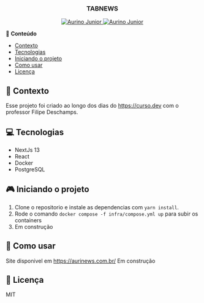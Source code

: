 <div align="center">
   <h3>TABNEWS</h3>
</div>

<p align="center">
   <a href="https://www.instagram.com/aurigod97/">
      <img alt="Aurino Junior" src="https://img.shields.io/badge/-aurigod97-0390fc?style=flat&logo=Instagram&logoColor=white&color=blue" />
   </a>
    <a href="https://www.linkedin.com/in/aurino-junior-7718a4158/">
      <img alt="Aurino Junior" src="https://img.shields.io/badge/-Aurino%20Junior-0390fc?style=flat&logo=Linkedin&logoColor=white&color=blue" />
   </a>
</p>

📍 **Conteúdo**

- [Contexto](#blue_book-contexto)
- [Tecnologias](#computer-tecnologias)
- [Iniciando o projeto](#video_game-iniciando-o-projeto)
- [Como usar](#beers-como-usar)
- [Licença](#page_with_curl-licença)

## :blue_book: Contexto

Esse projeto foi criado ao longo dos dias do https://curso.dev com o professor Filipe Deschamps.

## :computer: Tecnologias

- NextJs 13
- React
- Docker
- PostgreSQL

## :video_game: Iniciando o projeto

1. Clone o repositorio e instale as dependencias com `yarn install`.
2. Rode o comando `docker compose -f infra/compose.yml up` para subir os containers
3. Em construção

## :beers: Como usar

Site disponivel em https://aurinews.com.br/
Em construção

## :page_with_curl: Licença

MIT
